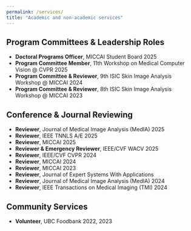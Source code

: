 ```yaml
---
permalink: /services/
title: "Academic and non-academic services"
---
```


## **Program Committees & Leadership Roles**  
- **Doctoral Programs Officer**, MICCAI Student Board 2025  
- **Program Committee Member**, 11th Workshop on Medical Computer Vision @ CVPR 2025  
- **Program Committee & Reviewer**, 9th ISIC Skin Image Analysis Workshop @ MICCAI 2024  
- **Program Committee & Reviewer**, 8th ISIC Skin Image Analysis Workshop @ MICCAI 2023
  
## **Conference & Journal Reviewing**
- **Reviewer**, Journal of Medical Image Analysis (MedIA) 2025
- **Reviewer**, IEEE TNNLS A/E 2025
- **Reviewer**, MICCAI 2025   
- **Reviewer & Emergency Reviewer**, IEEE/CVF WACV 2025
- **Reviewer**, IEEE/CVF CVPR 2024
- **Reviewer**, MICCAI 2024
- **Reviewer**, MICCAI 2023
- **Reviewer**, Journal of Expert Systems With Applications  
- **Reviewer**, Journal of Medical Image Analysis (MedIA) 2024 
- **Reviewer**, IEEE Transactions on Medical Imaging (TMI) 2024

## **Community Services**
- **Volunteer**, UBC Foodbank 2022, 2023
